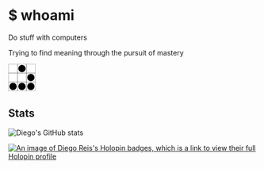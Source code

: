 # $ whoami

Do stuff with computers

Trying to find meaning through the pursuit of mastery

![Glider Hacker Symbol](./glider.png)
## Stats

![Diego's GitHub stats](https://github-readme-stats.vercel.app/api?username=diegoreis42&show_icons=true&theme=radical)

[![An image of Diego Reis's Holopin badges, which is a link to view their full Holopin profile](https://holopin.me/diegoreis42)](https://holopin.io/@diegoreis42)
